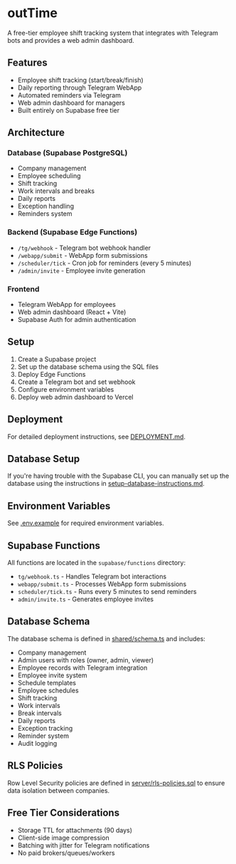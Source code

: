 # outTime

A free-tier employee shift tracking system that integrates with Telegram bots and provides a web admin dashboard.

## Features

- Employee shift tracking (start/break/finish)
- Daily reporting through Telegram WebApp
- Automated reminders via Telegram
- Web admin dashboard for managers
- Built entirely on Supabase free tier

## Architecture

### Database (Supabase PostgreSQL)
- Company management
- Employee scheduling
- Shift tracking
- Work intervals and breaks
- Daily reports
- Exception handling
- Reminders system

### Backend (Supabase Edge Functions)
- `/tg/webhook` - Telegram bot webhook handler
- `/webapp/submit` - WebApp form submissions
- `/scheduler/tick` - Cron job for reminders (every 5 minutes)
- `/admin/invite` - Employee invite generation

### Frontend
- Telegram WebApp for employees
- Web admin dashboard (React + Vite)
- Supabase Auth for admin authentication

## Setup

1. Create a Supabase project
2. Set up the database schema using the SQL files
3. Deploy Edge Functions
4. Create a Telegram bot and set webhook
5. Configure environment variables
6. Deploy web admin dashboard to Vercel

## Deployment

For detailed deployment instructions, see [DEPLOYMENT.md](DEPLOYMENT.md).

## Database Setup

If you're having trouble with the Supabase CLI, you can manually set up the database using the instructions in [setup-database-instructions.md](setup-database-instructions.md).

## Environment Variables

See [.env.example](.env.example) for required environment variables.

## Supabase Functions

All functions are located in the `supabase/functions` directory:

- `tg/webhook.ts` - Handles Telegram bot interactions
- `webapp/submit.ts` - Processes WebApp form submissions
- `scheduler/tick.ts` - Runs every 5 minutes to send reminders
- `admin/invite.ts` - Generates employee invites

## Database Schema

The database schema is defined in [shared/schema.ts](shared/schema.ts) and includes:

- Company management
- Admin users with roles (owner, admin, viewer)
- Employee records with Telegram integration
- Employee invite system
- Schedule templates
- Employee schedules
- Shift tracking
- Work intervals
- Break intervals
- Daily reports
- Exception tracking
- Reminder system
- Audit logging

## RLS Policies

Row Level Security policies are defined in [server/rls-policies.sql](server/rls-policies.sql) to ensure data isolation between companies.

## Free Tier Considerations

- Storage TTL for attachments (90 days)
- Client-side image compression
- Batching with jitter for Telegram notifications
- No paid brokers/queues/workers
